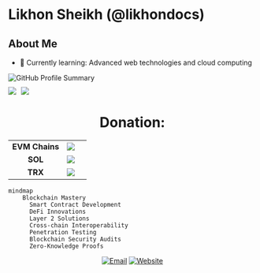 # Likhon Sheikh (@likhondocs)

<div align="center">

</div>

## About Me
- 🌱 Currently learning: Advanced web technologies and cloud computing


<div id="stats" align="center" style="display: flex; flex-direction: column;">
    <a style="display: flex; align-items: center;">
        <img src="https://github-profile-summary-cards.vercel.app/api/cards/profile-details?username=likhondocs&theme=dark" alt="GitHub Profile Summary" style="margin-bottom: 10px;" />
    </a>
    <a style="display: flex;">
        <img src="https://github-profile-summary-cards.vercel.app/api/cards/repos-per-language?username=likhondocs&theme=dark" style="margin-right: 10px;">
        <img src="https://github-profile-summary-cards.vercel.app/api/cards/stats?username=nazavod777&theme=dark">
    </a>
</div>

<div id="donation" align="center">
    <h1>Donation:</h1>
    <table>
        <tbody>
            <tr>
                <td align="center"><b>EVM Chains</b></td>
                <td align="center"><img style="vertical-align: middle;" src="https://img.shields.io/badge/ethereum-grey?logo=ethereum&logoColor=white"></td>
                <td align="center"><b></b></td>
            </tr>
            <tr>
                <td align="center"><b>SOL</b></td>
                <td align="center"><img style="vertical-align: middle;" src="https://img.shields.io/badge/solana-grey?logo=solana&logoColor=white"></td>
                <td align="center"><b></b></td>
            </tr>
            <tr>
                <td align="center"><b>TRX</b></td>
                <td align="center"><img style="vertical-align: middle;" src="https://img.shields.io/badge/tron-grey?logo=tron&logoColor=white"></td>
                <td align="center"><b></b></td>
            </tr>
        </tbody>
    </table>
</div>



```mermaid
mindmap
    Blockchain Mastery
      Smart Contract Development
      DeFi Innovations
      Layer 2 Solutions
      Cross-chain Interoperability
      Penetration Testing
      Blockchain Security Audits
      Zero-Knowledge Proofs
```



<div align="center">

[![Email](https://img.shields.io/badge/Email-likhondocs%40xmail.ru-blue?style=flat-square&logo=gmail&logoColor=white)](mailto:likhondocs@xmail.ru)
[![Website](https://img.shields.io/badge/Website-likhondocs.wiki-green?style=flat-square&logo=wordpress&logoColor=white)](https://likhondocs.wiki)

</div>

